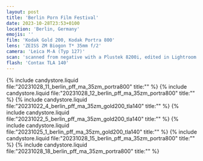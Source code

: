 ```yaml
---
layout: post
title: 'Berlin Porn Film Festival'
date: 2023-10-28T23:53+0100
location: 'Berlin, Germany'
emojis: ''
film: 'Kodak Gold 200, Kodak Portra 800'
lens: 'ZEISS ZM Biogon T* 35mm f/2'
camera: 'Leica M-A (Typ 127)'
scan: 'scanned from negative with a Plustek 8200i, edited in Lightroom'
flash: 'Contax TLA 140'
---
```


{% include candystore.liquid file:"20231028_11_berlin_pff_ma_35zm_portra800" title:"" %}
{% include candystore.liquid file:"20231028_12_berlin_pff_ma_35zm_portra800" title:"" %}
{% include candystore.liquid file:"20231022_4_berlin_pff_ma_35zm_gold200_tla140" title:"" %}
{% include candystore.liquid file:"20231022_5_berlin_pff_ma_35zm_gold200_tla140" title:"" %}
{% include candystore.liquid file:"20231025_1_berlin_pff_ma_35zm_gold200_tla140" title:"" %}
{% include candystore.liquid file:"20231028_15_berlin_pff_ma_35zm_portra800" title:"" %}
{% include candystore.liquid file:"20231028_18_berlin_pff_ma_35zm_portra800" title:"" %}